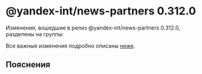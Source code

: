 # @yandex-int/news-partners 0.312.0

<!-- ЧЕЛОВЕЧЕСКОЕ ВСТУПЛЕНИЕ -->

Изменения, вошедшие в релиз @yandex-int/news-partners 0.312.0, разделены на группы:

Все важные изменения подробно описаны [ниже](#Пояснения).

## Пояснения

